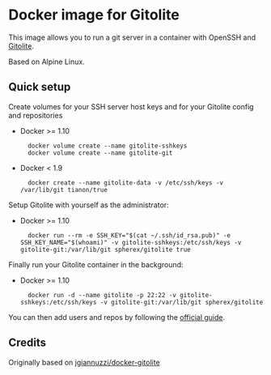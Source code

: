 # Docker image for Gitolite

This image allows you to run a git server in a container with OpenSSH and [Gitolite](https://github.com/sitaramc/gitolite#readme).

Based on Alpine Linux.

## Quick setup

Create volumes for your SSH server host keys and for your Gitolite config and repositories

* Docker >= 1.10

        docker volume create --name gitolite-sshkeys
        docker volume create --name gitolite-git

* Docker < 1.9

        docker create --name gitolite-data -v /etc/ssh/keys -v /var/lib/git tianon/true

Setup Gitolite with yourself as the administrator:

* Docker >= 1.10

        docker run --rm -e SSH_KEY="$(cat ~/.ssh/id_rsa.pub)" -e SSH_KEY_NAME="$(whoami)" -v gitolite-sshkeys:/etc/ssh/keys -v gitolite-git:/var/lib/git spherex/gitolite true

Finally run your Gitolite container in the background:

* Docker >= 1.10

        docker run -d --name gitolite -p 22:22 -v gitolite-sshkeys:/etc/ssh/keys -v gitolite-git:/var/lib/git spherex/gitolite

You can then add users and repos by following the [official guide](https://github.com/sitaramc/gitolite#adding-users-and-repos).

## Credits

Originally based on [jgiannuzzi/docker-gitolite](https://github.com/jgiannuzzi/docker-gitolite)